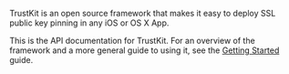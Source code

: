 TrustKit is an open source framework that makes it easy to deploy SSL public key
pinning in any iOS or OS X App.


This is the API documentation for TrustKit. For an overview of the framework and
a more general guide to using it, see the [Getting Started]() guide.
